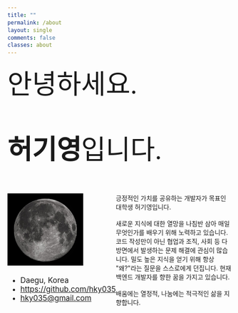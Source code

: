 ```yaml
---
title: ""
permalink: /about
layout: single
comments: false
classes: about
---
```


<div style="width: 100%; height: 100%; box-sizing: none;">
    <div style="font-family: 'Noto Sans KR'; font-size: 60px; width: 100%;">
        안녕하세요. <br/>
        <p style="font-weight: 900; display: inline-block;">허기영</p>입니다.
    </div>
    <div style="display: flex; width: 100%;">
        <div style="width: 500px;">
            <div style="margin-bottom: 20px;">
                <img src="/assets/moon.jpg" alt="about_me" width="70%">
            </div>
            <ul class="author__urls social-icons" style="font-size: 17px;">
                <li itemprop="homeLocation" itemscope itemtype="https://schema.org/Place">
                <i class="fas fa-fw fa-map-marker-alt" aria-hidden="true"></i> <span itemprop="name">  Daegu, Korea</span>
                </li>
                <li>
                <a href="https://github.com/hky035" itemprop="sameAs" rel="nofollow noopener noreferrer">
                    <i class="fab fa-fw fa-github" aria-hidden="true"></i><span class="label">  https://github.com/hky035</span>
                </a>
                </li>
                <li>
                <a href="mailto:hky035@gmail.com">
                    <meta itemprop="email" content="hky035@gmail.com" />
                    <i class="fas fa-fw fa-envelope-square" aria-hidden="true"></i><span class="label">  hky035@gmail.com</span>
                </a>
                </li>
            </ul>
        </div>
        <div style="width: 700px;">
            긍정적인 가치를 공유하는 개발자가 목표인 대학생 허기영입니다. <br/> <br/>
            새로운 지식에 대한 열망을 나침반 삼아 매일 무엇인가를 배우기 위해 노력하고 있습니다. 코드 작성만이 아닌 협업과 조직, 사회 등 다방면에서 발생하는 문제 해결에 관심이 많습니다. 밀도 높은 지식을 얻기 위해 항상 "왜?"라는 질문을 스스로에게 던집니다. 현재 백엔드 개발자를 향한 꿈을 가지고 있습니다.<br/><br/>
            배움에는 열정적, 나눔에는 적극적인 삶을 지향합니다.
        </div>
    </div>
</div>


